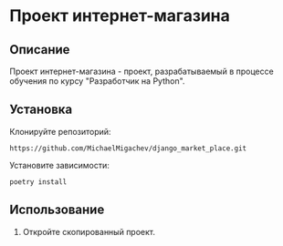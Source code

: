 # Проект интернет-магазина

## Описание

Проект интернет-магазина - проект, разрабатываемый в процессе обучения по курсу "Разработчик на Python".

## Установка

Клонируйте репозиторий:

```
https://github.com/MichaelMigachev/django_market_place.git
```

Установите зависимости:
```
poetry install
```

## Использование

1. Откройте скопированный проект.